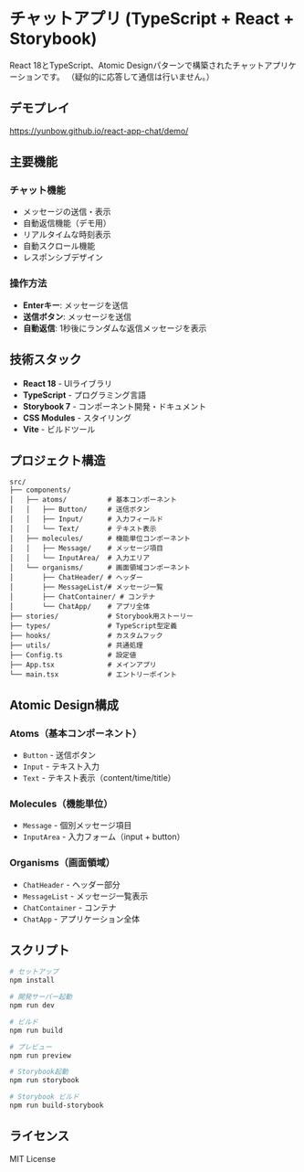 # チャットアプリ (TypeScript + React + Storybook)

React 18とTypeScript、Atomic Designパターンで構築されたチャットアプリケーションです。
（疑似的に応答して通信は行いません。）

## デモプレイ
https://yunbow.github.io/react-app-chat/demo/

## 主要機能

### チャット機能
- メッセージの送信・表示
- 自動返信機能（デモ用）
- リアルタイムな時刻表示
- 自動スクロール機能
- レスポンシブデザイン

### 操作方法
- **Enterキー**: メッセージを送信
- **送信ボタン**: メッセージを送信
- **自動返信**: 1秒後にランダムな返信メッセージを表示

## 技術スタック

- **React 18** - UIライブラリ
- **TypeScript** - プログラミング言語
- **Storybook 7** - コンポーネント開発・ドキュメント
- **CSS Modules** - スタイリング
- **Vite** - ビルドツール

## プロジェクト構造

```
src/
├── components/
│   ├── atoms/          # 基本コンポーネント
│   │   ├── Button/     # 送信ボタン
│   │   ├── Input/      # 入力フィールド
│   │   └── Text/       # テキスト表示
│   ├── molecules/      # 機能単位コンポーネント
│   │   ├── Message/    # メッセージ項目
│   │   └── InputArea/  # 入力エリア
│   └── organisms/      # 画面領域コンポーネント
│       ├── ChatHeader/ # ヘッダー
│       ├── MessageList/# メッセージ一覧
│       ├── ChatContainer/ # コンテナ
│       └── ChatApp/    # アプリ全体
├── stories/            # Storybook用ストーリー
├── types/              # TypeScript型定義
├── hooks/              # カスタムフック
├── utils/              # 共通処理
├── Config.ts           # 設定値
├── App.tsx             # メインアプリ
└── main.tsx            # エントリーポイント
```

## Atomic Design構成

### Atoms（基本コンポーネント）
- `Button` - 送信ボタン
- `Input` - テキスト入力
- `Text` - テキスト表示（content/time/title）

### Molecules（機能単位）
- `Message` - 個別メッセージ項目
- `InputArea` - 入力フォーム（input + button）

### Organisms（画面領域）
- `ChatHeader` - ヘッダー部分
- `MessageList` - メッセージ一覧表示
- `ChatContainer` - コンテナ
- `ChatApp` - アプリケーション全体

## スクリプト

```bash
# セットアップ
npm install

# 開発サーバー起動
npm run dev

# ビルド
npm run build

# プレビュー
npm run preview

# Storybook起動
npm run storybook

# Storybook ビルド
npm run build-storybook
```

## ライセンス

MIT License

